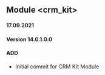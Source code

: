 ## Module <crm_kit>

#### 17.09.2021
#### Version 14.0.1.0.0
#### ADD
- Initial commit for CRM Kit Module